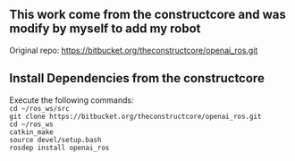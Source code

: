 ## This work come from the constructcore and was modify by myself to add my robot

Original repo: https://bitbucket.org/theconstructcore/openai_ros.git



## Install Dependencies from the constructcore

Execute the following commands:<br>
`cd ~/ros_ws/src`<br>
`git clone https://bitbucket.org/theconstructcore/openai_ros.git`<br>
`cd ~/ros_ws`<br>
`catkin_make`<br>
`source devel/setup.bash`<br>
`rosdep install openai_ros`<br>
